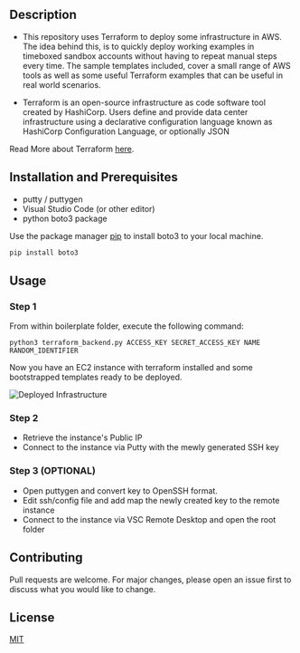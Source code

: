 ## Description

- This repository uses Terraform to deploy some infrastructure in AWS. The idea behind this, is to quickly deploy working examples in timeboxed sandbox accounts without having to repeat manual steps every time. The sample templates included, cover a small range of AWS tools as well as some useful Terraform examples that can be useful in real world scenarios.

- Terraform is an open-source infrastructure as code software tool created by HashiCorp. Users define and provide data center infrastructure using a declarative configuration language known as HashiCorp Configuration Language, or optionally JSON

Read More about Terraform [here](https://www.terraform.io/).

## Installation and Prerequisites

- putty / puttygen
- Visual Studio Code (or other editor)
- python boto3 package

Use the package manager [pip](https://pip.pypa.io/en/stable/) to install boto3 to your local machine.

```bash
pip install boto3
```

## Usage

### Step 1

From within boilerplate folder, execute the following command:

```python3 terraform_backend.py ACCESS_KEY SECRET_ACCESS_KEY NAME RANDOM_IDENTIFIER```

Now you have an EC2 instance with terraform installed and some bootstrapped templates ready to be deployed.

![Deployed Infrastructure](images/1_sYfCr4Jlo_6nDmgclWjxVg.png?raw=true "Terraform Backend")

### Step 2

- Retrieve the instance's Public IP
- Connect to the instance via Putty with the mewly generated SSH key

### Step 3 (OPTIONAL)

- Open puttygen and convert key to OpenSSH format.
- Edit ssh/config file and add map the newly created key to the remote instance
- Connect to the instance via VSC Remote Desktop and open the root folder

## Contributing

Pull requests are welcome. For major changes, please open an issue first to discuss what you would like to change.

## License
[MIT](https://choosealicense.com/licenses/mit/)